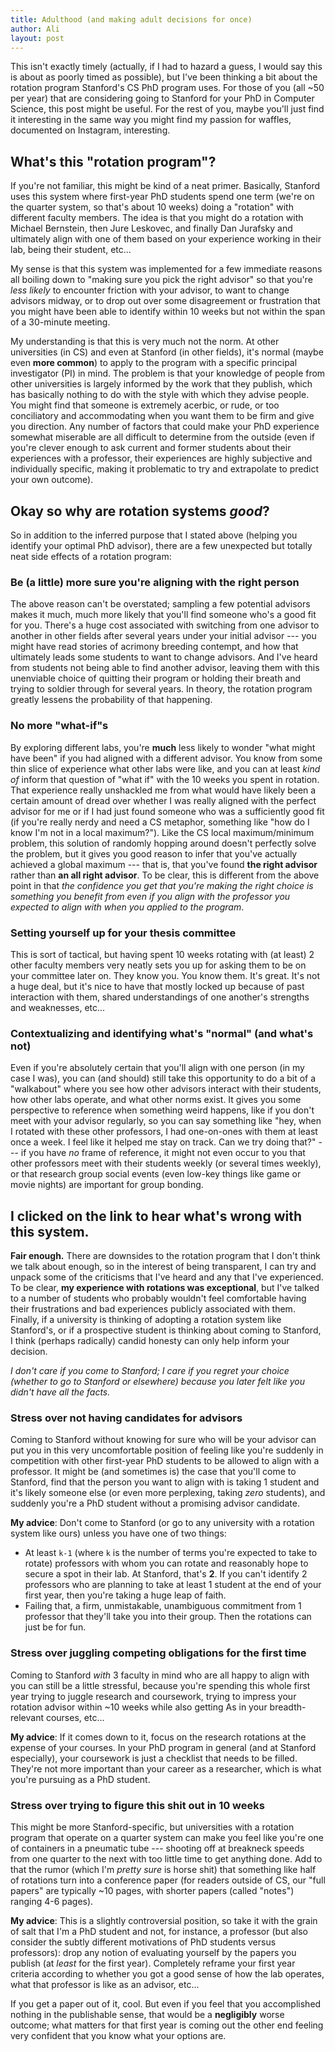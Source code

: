 ```yaml
---
title: Adulthood (and making adult decisions for once)
author: Ali
layout: post
---
```


This isn't exactly timely
(actually, if I had to hazard a guess, I would say this is about as poorly timed as possible),
but I've been thinking a bit about the rotation program Stanford's CS PhD program uses.
For those of you (all ~50 per year) that are considering going to Stanford for your PhD in Computer Science,
this post might be useful.
For the rest of you, maybe you'll just find it interesting in the same way
you might find my passion for waffles, documented on Instagram, interesting.

## What's this "rotation program"?
If you're not familiar, this might be kind of a neat primer.
Basically, Stanford uses this system where first-year PhD students spend one term
(we're on the quarter system, so that's about 10 weeks)
doing a "rotation" with different faculty members.
The idea is that you might do a rotation with
Michael Bernstein, then Jure Leskovec, and finally Dan Jurafsky
and ultimately align with one of them based on your experience working in their lab, being their student, etc...

My sense is that this system was implemented for a few immediate reasons all boiling down to
"making sure you pick the right advisor"
so that you're *less likely*
to encounter friction with your advisor,
to want to change advisors midway, or
to drop out over some disagreement or frustration
that you might have been able to identify within 10 weeks but not within the span of a 30-minute meeting.

My understanding is that this is very much not the norm.
At other universities (in CS) and even at Stanford (in other fields),
it's normal (maybe even **more common**) to apply to the program with a specific principal investigator (PI) in mind.
The problem is that your knowledge of people from other universities is largely informed by the work that they publish,
which has basically nothing to do with the style with which they advise people.
You might find that someone is
extremely acerbic, or
rude, or
too conciliatory and accommodating when you want them to be firm and give you direction.
Any number of factors that could make your PhD experience somewhat miserable are all difficult to determine from the outside
(even if you're clever enough to ask current and former students about their experiences with a professor,
their experiences are highly subjective and individually specific, making it problematic to try and extrapolate to predict your own outcome).

## Okay so why are rotation systems *good*?
So in addition to the inferred purpose that I stated above
(helping you identify your optimal PhD advisor),
there are a few unexpected but totally neat side effects of a rotation program:

### Be (a little) more sure you're aligning with the right person
The above reason can't be overstated; sampling a few potential advisors
makes it much, much more likely that you'll find someone who's a good fit for you.
There's a huge cost associated with switching from one advisor to another in other fields
after several years under your initial advisor
--- you might have read stories of acrimony breeding contempt, and how
that ultimately leads some students to want to change advisors.
And I've heard from students not being able to find another advisor,
leaving them with this unenviable choice of quitting their program or
holding their breath and trying to soldier through for several years.
In theory, the rotation program greatly lessens the probability of that happening.

### No more "what-if"s
By exploring different labs, you're **much** less likely to wonder
"what might have been" if you had aligned with a different advisor.
You know from some thin slice of experience what other labs were like, and
you can at least *kind of* inform that question of "what if" with
the 10 weeks you spent in rotation.
That experience really unshackled me from what would have likely been
a certain amount of dread over whether I was really aligned with the perfect advisor for me
or if I had just found someone who was a sufficiently good fit
(if you're really nerdy and need a CS metaphor, something like "how do I know I'm not in a local maximum?").
Like the CS local maximum/minimum problem,
this solution of randomly hopping around doesn't perfectly solve the problem, but
it gives you good reason to infer that you've actually achieved a global maximum
--- that is, that you've found **the right advisor** rather than **an all right advisor**.
To be clear, this is different from the above point in that
*the confidence you get that you're making the right choice
is something you benefit from even if you align with the professor you expected to align with when you applied to the program*.

### Setting yourself up for your thesis committee
This is sort of tactical, but having spent 10 weeks rotating with
(at least) 2 other faculty members very neatly sets you up for asking them to be on your committee later on.
They know you. You know them. It's great.
It's not a huge deal, but it's nice to have that mostly locked up because of past interaction with them,
shared understandings of one another's strengths and weaknesses, etc...

### Contextualizing and identifying what's "normal" (and what's not)
Even if you're absolutely certain that you'll align with one person (in my case I was),
you can (and should) still take this opportunity to do a bit of a "walkabout"
where you see how other advisors interact with their students, how other labs operate, and what other norms exist.
It gives you some perspective to reference when something weird happens,
like if you don't meet with your advisor regularly,
so you can say something like
"hey, when I rotated with these other professors,
I had one-on-ones with them at least once a week.
I feel like it helped me stay on track. Can we try doing that?"
--- if you have *no* frame of reference, it might not even occur to you that
other professors meet with their students weekly (or several times weekly),
or that research group social events (even low-key things like game or movie nights) are important for group bonding.


## I clicked on the link to hear what's wrong with this system.
**Fair enough.**
There are downsides to the rotation program that I don't think we talk about enough,
so in the interest of being transparent, I can try and unpack some of the criticisms that I've heard and
any that I've experienced.
To be clear, **my experience with rotations was exceptional**, but
I've talked to a number of students who probably wouldn't feel comfortable
having their frustrations and bad experiences publicly associated with them.
Finally, if a university is thinking of adopting a rotation system like Stanford's, or
if a prospective student is thinking about coming to Stanford,
I think (perhaps radically) candid honesty can only help inform your decision.

*I don't care if you come to Stanford;
I care if you regret your choice
(whether to go to Stanford or elsewhere)
because you later felt like you didn't have all the facts.*

### Stress over not having candidates for advisors
Coming to Stanford without knowing for sure who will be your advisor can put you in
this very uncomfortable position of feeling like you're suddenly in competition with other first-year PhD students to be allowed to align with a professor.
It might be (and sometimes is) the case that you'll come to Stanford, find that the person you want to align with is taking 1 student and it's likely someone else
(or even more perplexing, taking *zero* students), and suddenly you're a PhD student without a promising advisor candidate.

**My advice**: Don't come to Stanford
(or go to any university with a rotation system like ours) unless you have one of two things:

- At least `k-1` (where `k` is the number of terms you're expected to take to rotate) professors with whom you can rotate and reasonably hope to secure a spot in their lab.
At Stanford, that's **2**. If you can't identify 2 professors who are planning to take at least 1 student at the end of your first year, then you're taking a huge leap of faith.
- Failing that, a firm, unmistakable, unambiguous commitment from 1 professor that they'll take you into their group.
Then the rotations can just be for fun.

### Stress over juggling competing obligations for the first time
Coming to Stanford *with* 3 faculty in mind who are all happy to align with you can still be a little stressful, because
you're spending this whole first year trying to juggle research and coursework,
trying to impress your rotation advisor within ~10 weeks while also getting As in your breadth-relevant courses, etc...

**My advice**: If it comes down to it, focus on the research rotations at the expense of your courses.
In your PhD program in general (and at Stanford especially),
your coursework is just a checklist that needs to be filled.
They're not more important than your career as a researcher,
which is what you're pursuing as a PhD student.

### Stress over trying to figure this shit out in 10 weeks
This might be more Stanford-specific, but
universities with a rotation program that operate on a quarter system can make you feel like
you're one of containers in a pneumatic tube ---
shooting off at breakneck speeds from one quarter to the next with too little time to get anything done.
Add to that the rumor
(which I'm _pretty sure_ is horse shit) that
something like half of rotations turn into a conference paper
(for readers outside of CS, our "full papers" are typically ~10 pages,
with shorter papers (called "notes") ranging 4-6 pages).

**My advice**: This is a slightly controversial position, so
take it with the grain of salt that I'm a PhD student and not, for instance, a professor
(but also consider the subtly different motivations of PhD students versus professors):
drop any notion of evaluating yourself by the papers you publish
(at *least* for the first year).
Completely reframe your first year criteria according to
whether you got a good sense of how the lab operates, what that professor is like as an advisor, etc...

If you get a paper out of it, cool.
But even if you feel that you accomplished nothing in the publishable sense,
that would be a **negligibly** worse outcome;
what matters for that first year is
coming out the other end feeling very confident that you know what your options are.



[winning the lottery]: #























